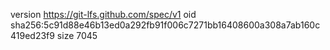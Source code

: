 version https://git-lfs.github.com/spec/v1
oid sha256:5c91d88e46b13ed0a292fb91f006c7271bb16408600a308a7ab160c419ed23f9
size 7045
